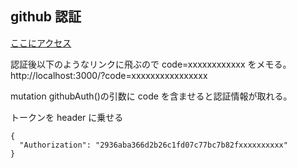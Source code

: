 ## github 認証

[ここにアクセス](https://github.com/login/oauth/authorize?client_id=96debf93bb96b490a3b8)

認証後以下のようなリンクに飛ぶので code=xxxxxxxxxxxx をメモる。
http://localhost:3000/?code=xxxxxxxxxxxxxxxx

mutation githubAuth()の引数に code を含ませると認証情報が取れる。

トークンを header に乗せる

```
{
  "Authorization": "2936aba366d2b26c1fd07c77bc7b82fxxxxxxxxxx"
}
```
